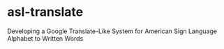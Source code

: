 # asl-translate
Developing a Google Translate-Like System for American Sign Language Alphabet to Written Words
